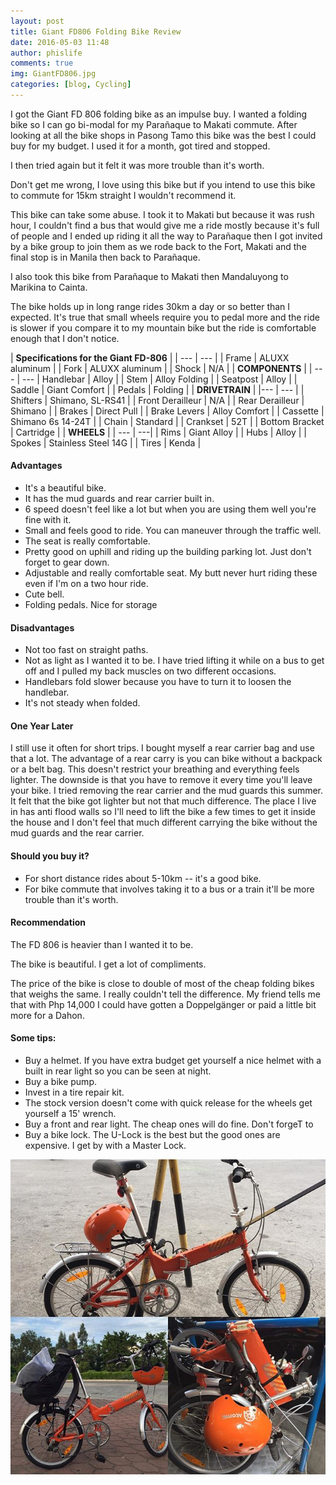 ```yaml
---
layout: post
title: Giant FD806 Folding Bike Review
date: 2016-05-03 11:48
author: phislife
comments: true
img: GiantFD806.jpg
categories: [blog, Cycling]
---
```


I got the Giant FD 806 folding bike as an impulse buy. I wanted a folding bike so I can go bi-modal for my Parañaque to Makati commute. After looking at all the bike shops in Pasong Tamo this bike was the best I could buy for my budget. I used it for a month, got tired and stopped.


I then tried again but it felt it was more trouble than it's worth.

Don't get me wrong, I love using this bike but if you intend to use this bike to commute for 15km straight I wouldn't recommend it.

This bike can take some abuse. I took it to Makati but because it was rush hour, I couldn't find a bus that would give me a ride mostly because it's full of people and I ended up riding it all the way to Parañaque then I got invited by a bike group to join them as we rode back to the Fort, Makati and the final stop is in Manila then back to Parañaque.

I also took this bike from Parañaque to Makati then Mandaluyong to Marikina to Cainta.

The bike holds up in long range rides 30km a day or so better than I expected. It's true that small wheels require you to pedal more and the ride is slower if you compare it to my mountain bike but the ride is comfortable enough that I don't notice.

| **Specifications for the Giant FD-806** |
| --- | --- | 
| Frame | ALUXX aluminum |
| Fork | ALUXX aluminum |
| Shock | N/A |
| **COMPONENTS** | 
| --- | ---
| Handlebar | Alloy |
| Stem | Alloy Folding |
| Seatpost | Alloy |
| Saddle | Giant Comfort |
| Pedals | Folding |
| **DRIVETRAIN** | 
|--- | --- |
| Shifters | Shimano, SL-RS41 |
| Front Derailleur | N/A |
| Rear Derailleur |  Shimano |
| Brakes | Direct Pull |
| Brake Levers | Alloy Comfort |
| Cassette | Shimano 6s 14-24T |
| Chain | Standard |
| Crankset | 52T |
| Bottom Bracket | Cartridge |
| **WHEELS** |
| --- | ---|
| Rims | Giant Alloy |
| Hubs | Alloy |
| Spokes | Stainless Steel 14G |
| Tires | Kenda |

#### Advantages


- It's a beautiful bike.
- It has the mud guards and rear carrier built in.
- 6 speed doesn't feel like a lot but when you are using them well you're fine with it.
- Small and feels good to ride. You can maneuver through the traffic well.
- The seat is really comfortable.
- Pretty good on uphill and riding up the building parking lot. Just don't forget to gear down.
- Adjustable and really comfortable seat. My butt never hurt riding these even if I'm on a two hour ride.
- Cute bell.
- Folding pedals. Nice for storage


#### Disadvantages


- Not too fast on straight paths.
- Not as light as I wanted it to be. I have tried lifting it while on a bus to get off and I pulled my back muscles on two different occasions.
- Handlebars fold slower because you have to turn it to loosen the handlebar.
- It's not steady when folded.


#### One Year Later

I still use it often for short trips.
I bought myself a rear carrier bag and use that a lot. The advantage of a rear carry is you can bike without a backpack or a belt bag. This doesn't restrict your breathing and everything feels lighter. The downside is that you have to remove it every time you'll leave your bike.
I tried removing the rear carrier and the mud guards this summer. It felt that the bike got lighter but not that much difference. The place I live in has anti flood walls so I'll need to lift the bike a few times to get it inside the house and I don't feel that much different carrying the bike without the mud guards and the rear carrier.

#### Should you buy it?


- For short distance rides about 5-10km -- it's a good bike.
- For bike commute that involves taking it to a bus or a train it'll be more trouble than it's worth.


#### Recommendation

The FD 806 is heavier than I wanted it to be.

The bike is beautiful. I get a lot of compliments.

The price of the bike is close to double of most of the cheap folding bikes that weighs the same. I really couldn't tell the difference.
My friend tells me that with Php 14,000 I could have gotten a Doppelgänger or paid a little bit more for a Dahon.

#### Some tips:


- Buy a helmet. If you have extra budget get yourself a nice helmet with a built in rear light so you can be seen at night.
- Buy a bike pump.
- Invest in a tire repair kit.
- The stock version doesn't come with quick release for the wheels get yourself a 15' wrench.
- Buy a front and rear light. The cheap ones will do fine. Don't forgeT to
- Buy a bike lock. The U-Lock is the best but the good ones are expensive. I get by with a Master Lock.


![Giant FD 806](https://raw.githubusercontent.com/kevinolega/philippineislandliving/master/images/GiantFD806.jpg "Giant Entry Level Folding Bike")



